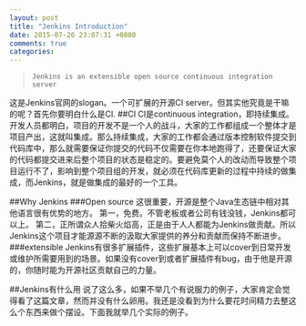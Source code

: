 ```yaml
---
layout: post
title: "Jenkins Introduction"
date: 2015-07-26 23:07:31 +0800
comments: true
categories: 
---
```


>     Jenkins is an extensible open source continuous integration server
这是Jenkins官网的slogan。一个可扩展的开源CI server。但其实他究竟是干嘛的呢？首先你要明白什么是CI. 
##CI
CI是continuous integration，即持续集成。开发人员都明白，项目的开发不是一个人的战斗，大家的工作都组成一个整体才是项目产出，这就叫集成。那么持续集成，大家的工作都会通过版本控制软件提交到代码库中，那么就需要保证你提交的代码不仅需要在你本地跑得了，还要保证大家的代码都提交进来后整个项目的状态是稳定的。要避免莫个人的改动而导致整个项目运行不了，影响到整个项目组的开发，就必须在代码库更新的过程中持续的做集成，而Jenkins，就是做集成的最好的一个工具。

##Why Jenkins
###Open source
这很重要，开源是整个Java生态链中相对其他语言很有优势的地方。
第一，免费。不管老板或者公司有钱没钱，Jenkins都可以上。
第二，正所谓众人拾柴火焰高，正是由于人人都能为Jenkins做贡献。所以Jenkins这个项目才能源源不断的汲取大家提供的养分和贡献而保持不断进步。
###extensible
Jenkins有很多扩展插件，这些扩展基本上可以cover到日常开发或维护所需要用到的场景。如果没有cover到或者扩展插件有bug，由于他是开源的，你随时能为开源社区贡献自己的力量。

##Jenkins有什么用
说了这么多，如果不举几个有说服力的例子，大家肯定会觉得看了这篇文章，然而并没有什么卵用。我还是没看到为什么要花时间精力去整这么个东西来做个摆设。下面我就举几个实际的例子。
